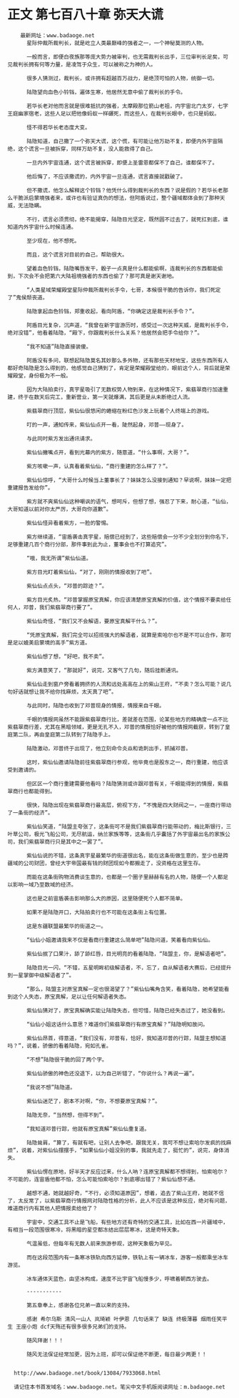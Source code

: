 # 正文 第七百八十章 弥天大谎
        最新网址：www.badaoge.net
          星际仲裁所裁判长，就是屹立人类最巅峰的强者之一，一个神秘莫测的人物。
      
          一般而言，即便白夜族那等庞大势力被审判，也无需裁判长出手，三位审判长足矣，可见裁判长拥有何等力量，是凌驾于众生，可以被称之为神的人。
      
          很多人猜测过，裁判长，或许拥有超越百万战力，是绝顶可怕的人物，统御一切。
      
          陆隐望向血色小铃铛，遍体生寒，他居然无意中偷了裁判长的手令。
      
          若华长老对他而言就是很难抵抗的强者，太摩殿那位箭山老祖，内宇宙北门太岁，七字王庭幽家宿老，这些人足以把他像蚂蚁一样碾死，而这些人，在裁判长眼中，也只是蚂蚁。
      
          怪不得若华长老态度大变。
      
          陆隐知道，自己撒了一个弥天大谎，这个慌，有可能让他万劫不复，即便内外宇宙隔绝，这个谎言一旦被拆穿，同样万劫不复，没人能救得了自己。
      
          一旦内外宇宙连通，这个谎言被拆穿，即便上圣雷恩都保不了自己，谁都保不了。
      
          他后悔了，不应该撒谎的，内外宇宙一旦连通，谎言直接就戳破了。
      
          但不撒谎，他怎么解释这个铃铛？他凭什么得到裁判长的东西？说是假的？若华长老那么干脆派启蒙境强者来，或许也有验证真伪的想法，但阿盾说过，整个疆域都体会到了那种天威，无法隐瞒。
      
          不行，谎言必须贯彻，绝不能揭穿，陆隐目光坚定，既然圆不过去了，就死扛到底，谁知道内外宇宙什么时候连通。
      
          至少现在，他不想死。
      
          而且，这个谎言对目前的自己，帮助很大。
      
          望着血色铃铛，陆隐嘴唇发干，骰子一点真是什么都能偷啊，连裁判长的东西都能偷到，下次会不会把第六大陆祖境强者的东西也偷了？那可真是谢天谢地。
      
          “人类星域荣耀殿堂星际仲裁所裁判长手令，七哥，本候很干脆的告诉你，我们死定了”鬼侯颓丧道。
      
          陆隐拿起血色铃铛，郑重收起，看向阿盾，“你确定这是裁判长手令？”。
      
          阿盾目光复杂，沉声道，“我曾在新宇宙游历时，感受过一次这种天威，是裁判长手令，绝对没错”，他看着陆隐，“殿下，你跟裁判长什么关系？他居然会把手令给你？”。
      
          “我不知道”陆隐直接装傻。
      
          阿盾没有多问，联想起陆隐莫名其妙那么多外物，还有那些天材地宝，这些东西所有人都好奇陆隐是怎么得到的，他感觉自己猜到了，肯定是荣耀殿堂给的，眼前这个人，背后就是荣耀殿堂，身份极为不一般。
      
          因为大陆拍卖行，真宇星吸引了无数权势人物到来，在这种情况下，紫翡翠商行加速重建，终于在数天后完工，重新营业，第一天就爆满，其后更是从未断绝过人流。
      
          紫翡翠商行顶层，紫仙仙很悠闲的蜷缩在粉红色沙发上玩着个人终端上的游戏。
      
          叮的一声，通知传来，紫仙仙点开一看，陡然起身，邓普——现身了。
      
          与此同时紫方发出通讯请求。
      
          紫仙仙撇嘴点开，看到光幕内的紫方，随意道，“什么事啊，大哥？”。
      
          紫方咳嗽一声，认真看着紫仙仙，“商行重建的怎么样了？”。
      
          紫仙仙惊呼，“大哥什么时候当上董事长了？妹妹怎么没接到通知？早说啊，妹妹一定把重建报告发给你”。
      
          紫方就不爽紫仙仙这种嘲讽的语气，想呵斥，但想了想，强忍了下来，耐心道，“仙仙，大哥知道以前对你太严厉，大哥向你道歉”。
      
          紫仙仙怪异看着紫方，一脸的警惕。
      
          紫方继续道，“宙盾袭击真宇星，赔偿已经到了，这些赔偿会一分不少全划分到你名下，足够重建几百个商行分部，那件事到此为止，董事会也不打算追究”。
      
          “哦，我无所谓”紫仙仙道。
      
          紫方目光盯着紫仙仙，“对了，刚刚的情报收到了吧”。
      
          紫仙仙点点头，“邓普的踪迹？”。
      
          紫方目光炙热，“邓普掌握原宝真解，你应该清楚原宝真解的价值，这个情报不要卖给任何人，邓普，我们紫翡翠商行要了”。
      
          紫仙仙奇怪，“我们又不会解语，要原宝真解干什么？”。
      
          “凭原宝真解，我们完全可以招揽强大的解语者，就算是索哈尔也不是不可以合作，那可是足以媲美启蒙境的高手”紫方道。
      
          紫仙仙想了想，“好吧，我不卖”。
      
          紫方满意笑了，“那就好”，说完，又客气了几句，随后挂断通讯。
      
          紫仙仙走到窗户旁看着拥挤的人流和远处高高在上的紫山王府，“不卖？怎么可能？说几句好话就想让我不给你找麻烦，太天真了吧”。
      
          与此同时，陆隐也收到了邓普现身的情报，情报来自千眼。
      
          千眼的情报网虽然不能跟紫翡翠商行比，差就差在范围，论某些地方的精确度一点不比紫翡翠商行差，尤其在黑暗领域，更是无孔不入，邓普的情报恰好被他的情报网截获，转到了皇庭第二队，再由皇庭第二队转到了陆隐手上。
      
          陆隐激动，邓普终于出现了，他立刻命令炎焱和诡刺出手，抓捕邓普。
      
          这时，紫仙仙邀请陆隐前往紫翡翠商行参观，他毕竟也是股东之一，商行重建，他应该受到邀请的。
      
          但区区一个商行重建需要他看吗？陆隐猜测或许跟邓普有关，千眼能得到的情报，紫翡翠商行也都能得到。
      
          很快，陆隐出现在紫翡翠商行最高层，俯视下方，“不愧是四大财阀之一，一座商行带动了一条街的经济”。
      
          紫仙仙笑道，“陆盟主夸张了，这条街可不是我们紫翡翠商行能带动的，梅比斯银行，三叶草公司，极光飞船公司，无尽航运，纳兰家族等等，这条街几乎囊括了外宇宙最出名的家族公司，我们紫翡翠商行只是其中之一罢了”。
      
          紫仙仙说的不错，这条真宇星最繁华的街道很出名，能在这条街做生意的，至少也是跨疆域的公司财团，曾经大宇帝国最有钱的财团现如今都搬走了，没资格在这里生存。
      
          而能在这条街购物消费谈生意的，也都是一个圈子里赫赫有名的人物，随便一个人都足以影响一域乃至数域的经济。
      
          这也是之前宙盾袭击影响那么大的原因，这里随便死个人都不简单。
      
          如果不是陆隐开口，大陆拍卖行也不可能在这条街上有位置。
      
          这是东疆联盟最繁华的街道之一。
      
          “仙仙小姐邀请我来不仅是看商行重建这么简单吧”陆隐问道，笑着看向紫仙仙。
      
          紫仙仙抿了口果汁，舔了舔红唇，目光明亮的看着陆隐，“陆盟主，你，是解语者吧”。
      
          陆隐目光一闪，“不错，五星明眸初级解语者，不，忘了，自从解语者大赛后，已经提升到一星掌御中级解语者了”。
      
          “那么，陆盟主对原宝真解一定也很渴望了？”紫仙仙嘴角含笑，看着陆隐，她希望能看到这个人失态，原宝真解，足以让任何解语者失态。
      
          紫仙仙猜对了，原宝真解确实能让陆隐失态，但可惜，陆隐已经失态过了，她没看到。
      
          “仙仙小姐这话什么意思？难道你们紫翡翠商行有原宝真解？”陆隐明知故问。
      
          紫仙仙昂首，得意道，“我们没有，邓普有，恰好，我知道邓普的行踪，陆盟主想知道吗？”，说着，骄傲的看着陆隐，宛如孔雀。
      
          “不想”陆隐很干脆的回了两个字。
      
          紫仙仙骄傲的神色还没退下，以为自己听错了，“你说什么？再说一遍”。
      
          “我说不想”陆隐道。
      
          紫仙仙迷茫了，剧本不对啊，“你，不想要原宝真解？”。
      
          陆隐无奈，“当然想，但得不到”。
      
          “我知道邓普行踪，他就有原宝真解”紫仙仙重复道。
      
          陆隐耸肩，“算了，有就有吧，让别人去争吧，跟我无关，我可不想让索哈尔发疯的找麻烦”，说着，对紫仙仙摆摆手，“如果仙仙小姐没别的事，我就先走了，挺忙的”，说完，身体消失。
      
          紫仙仙愣在原地，好半天才反应过来，什么人呐？连原宝真解都不想得到，怕索哈尔？不可能的，连宙盾他都不怕，怎么可能怕索哈尔？到底哪出错了？紫仙仙想不通。
      
          越想不通，她就越好奇，“不行，必须知道原因”，想着，追去了紫山王府，她就不信了，太反常了，以紫翡翠商行情报网对陆隐性格的分析，此人不应该是这种反应，绝对有问题，难道商行内有其他人把情报卖给他了？
      
          宇宙中，交通工具不止是飞船，有些地方还有奇特的交通工具，比如在西一片疆域中，有相当一段范围很寒冷，将黑暗的星空都冻结出层层寒冰，这是奇特天象。
      
          气温虽低，但每年有无数人前来旅游参观，这种天象极为罕见。
      
          而在这段范围内有一条寒冰铁轨向西方延伸，铁轨上有一辆冰车，游客一般都乘坐冰车游览。
      
          冰车通体天蓝色，由坚冰构成，速度不比宇宙飞船慢多少，呼啸着朝西方驶去。
      
          -----------
      
          第五章奉上，感谢各位兄弟一直以来的支持。
      
          感谢 希尔乌斯 清风一山人 岚琦颖 叶伊恩 几句话来了 缺连 终极薄暮 烟雨任笑平生 王座小炮 dcf天殇还有很多很多兄弟们的支持。
      
          随风拜谢！！！
      
          随风无法保证经常加更，因为上班，却可以保证绝不断更，每日最少两更！！
      
      
      http://www.badaoge.net/book/13084/7933068.html
      
      请记住本书首发域名：www.badaoge.net。笔尖中文手机版阅读网址：m.badaoge.net